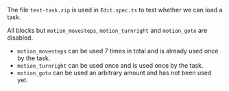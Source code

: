The file `test-task.zip` is used in `Edit.spec.ts` to test whether we can load a task.

All blocks but `motion_movesteps`, `motion_turnright` and `motion_goto` are disabled.

- `motion_movesteps` can be used 7 times in total and is already used once by the task.
- `motion_turnright` can be used once and is used once by the task.
- `motion_goto` can be used an arbitrary amount and has not been used yet.